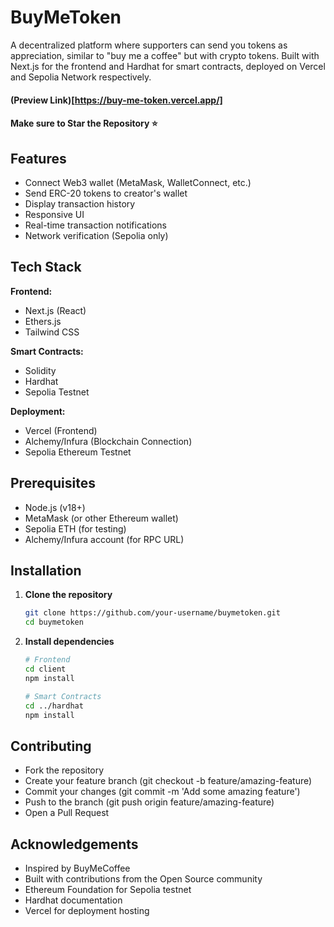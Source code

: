 # BuyMeToken

A decentralized platform where supporters can send you tokens as appreciation, similar to "buy me a coffee" but with crypto tokens. Built with Next.js for the frontend and Hardhat for smart contracts, deployed on Vercel and Sepolia Network respectively.

#### (Preview Link)[https://buy-me-token.vercel.app/]
#### Make sure to Star the Repository ⭐️



## Features

- Connect Web3 wallet (MetaMask, WalletConnect, etc.)
- Send ERC-20 tokens to creator's wallet
- Display transaction history
- Responsive UI
- Real-time transaction notifications
- Network verification (Sepolia only)

## Tech Stack

**Frontend:**
- Next.js (React)
- Ethers.js
- Tailwind CSS

**Smart Contracts:**
- Solidity
- Hardhat
- Sepolia Testnet

**Deployment:**
- Vercel (Frontend)
- Alchemy/Infura (Blockchain Connection)
- Sepolia Ethereum Testnet

## Prerequisites

- Node.js (v18+)
- MetaMask (or other Ethereum wallet)
- Sepolia ETH (for testing)
- Alchemy/Infura account (for RPC URL)

## Installation

1. **Clone the repository**
   ```bash
   git clone https://github.com/your-username/buymetoken.git
   cd buymetoken
   ```

2. **Install dependencies**
   ``` bash
   # Frontend
   cd client
   npm install

   # Smart Contracts
   cd ../hardhat
   npm install
   ```

## Contributing
* Fork the repository
* Create your feature branch (git checkout -b feature/amazing-feature)
* Commit your changes (git commit -m 'Add some amazing feature')
* Push to the branch (git push origin feature/amazing-feature)
* Open a Pull Request

## Acknowledgements
* Inspired by BuyMeCoffee
* Built with contributions from the Open Source community
* Ethereum Foundation for Sepolia testnet
* Hardhat documentation
* Vercel for deployment hosting
